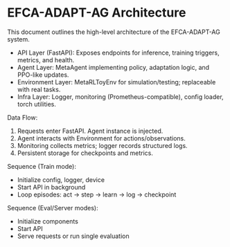 # EFCA-ADAPT-AG Architecture

This document outlines the high-level architecture of the EFCA-ADAPT-AG system.

- API Layer (FastAPI): Exposes endpoints for inference, training triggers, metrics, and health.
- Agent Layer: MetaAgent implementing policy, adaptation logic, and PPO-like updates.
- Environment Layer: MetaRLToyEnv for simulation/testing; replaceable with real tasks.
- Infra Layer: Logger, monitoring (Prometheus-compatible), config loader, torch utilities.

Data Flow:
1. Requests enter FastAPI. Agent instance is injected.
2. Agent interacts with Environment for actions/observations.
3. Monitoring collects metrics; logger records structured logs.
4. Persistent storage for checkpoints and metrics.

Sequence (Train mode):
- Initialize config, logger, device
- Start API in background
- Loop episodes: act -> step -> learn -> log -> checkpoint

Sequence (Eval/Server modes):
- Initialize components
- Start API
- Serve requests or run single evaluation
